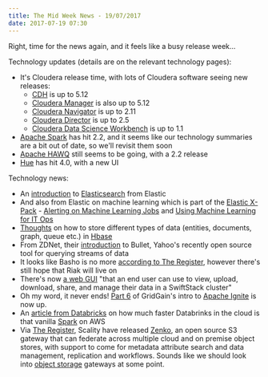 ```yaml
---
title: The Mid Week News - 19/07/2017
date: 2017-07-19 07:30
---
```

Right, time for the news again, and it feels like a busy release week...
<!--more-->

Technology updates (details are on the relevant technology pages):

* It's Cloudera release time, with lots of Cloudera software seeing new releases:
  * [CDH](/technologies/cloudera-cdh/) is up to 5.12
  * [Cloudera Manager](/technologies/cloudera-manager/) is also up to 5.12
  * [Cloudera Navigator](/technologies/cloudera-navigator/) is up to 2.11
  * [Cloudera Director](/technologies/cloudera-director/) is up to 2.5
  * [Cloudera Data Science Workbench](/technologies/cloudera-data-science-workbench/) is up to 1.1
* [Apache Spark](/technologies/apache-spark/) has hit 2.2, and it seems like our technology summaries are a bit out of date, so we'll revisit them soon
* [Apache HAWQ](/technologies/apache-hawq/) still seems to be going, with a 2.2 release
* [Hue](/technologies/hue/) has hit 4.0, with a new UI

Technology news:

* An [introduction](https://www.elastic.co/blog/a-practical-introduction-to-elasticsearch) to [Elasticsearch](/technologies/elasticsearch/) from Elastic
* And also from Elastic on machine learning which is part of the [Elastic X-Pack](/technologies/elastic-x-pack/) - [Alerting on Machine Learning Jobs](https://www.elastic.co/blog/alerting-on-machine-learning-jobs-in-elasticsearch-v55) and [Using Machine Learning for IT Ops](https://www.elastic.co/blog/using-elasticsearch-and-machine-learning-for-it-operations)
* [Thoughts](https://yokota.blog/2017/07/12/hbase-application-archetypes-redux/) on how to store different types of data (entities, documents, graph, queue etc.) in [Hbase](/technologies/apache-hbase/)
* From ZDNet, their [introduction](http://www.zdnet.com/article/yahoos-bullet-looks-ahead-in-querying-streaming-data/) to Bullet, Yahoo's recently open source tool for querying streams of data
* It looks like Basho is no more [according to The Register](https://www.theregister.co.uk/2017/07/13/will_the_last_person_at_basho_get_the_lights_oh_too_late/), however there's still hope that Riak will live on
* There's now [a web GUI](https://www.swiftstack.com/blog/2017/07/11/swiftstack-client-new-easy-way-interact-swiftstack-storage/) "that an end user can use to view, upload, download, share, and manage their data in a SwiftStack cluster"
* Oh my word, it never ends!  [Part 6](https://www.gridgain.com/resources/blog/getting-started-apacher-ignitetm-part-6) of GridGain's intro to [Apache Ignite](/technologies/apache-ignite/) is now up.
* An [article from Databricks](https://databricks.com/blog/2017/07/12/benchmarking-big-data-sql-platforms-in-the-cloud.html) on how much faster Databrinks in the cloud is that vanilla [Spark](/technologies/apache-spark) on AWS
* Via [The Register](https://www.theregister.co.uk/2017/07/13/scality_zenko/), Scality have released [Zenko](http://www.zenko.io/), an open source S3 gateway that can federate across multiple cloud and on premise object stores, with support to come for metadata attribute search and data management, replication and workflows.  Sounds like we should look into [object storage](/tech-categories/object-stores/) gateways at some point.